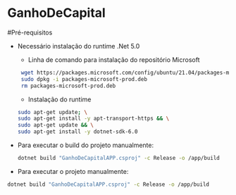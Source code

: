 # GanhoDeCapital
#Pré-requisitos

  - Necessário instalação do runtime .Net 5.0
    - Linha de comando para instalação do repositório Microsoft
     ``` bash
      wget https://packages.microsoft.com/config/ubuntu/21.04/packages-microsoft-prod.deb -O packages-microsoft-prod.deb
      sudo dpkg -i packages-microsoft-prod.deb
      rm packages-microsoft-prod.deb
      ```
      - Instalação do runtime
    
    ``` bash 
    sudo apt-get update; \
    sudo apt-get install -y apt-transport-https && \
    sudo apt-get update && \
    sudo apt-get install -y dotnet-sdk-6.0
    ```
  - Para executar o build do projeto manualmente: 
    ``` bash
    dotnet build "GanhoDeCapitalAPP.csproj" -c Release -o /app/build
    ```
  - Para executar o projeto manualmente: 
  ``` bash
  dotnet build "GanhoDeCapitalAPP.csproj" -c Release -o /app/build
  ```
